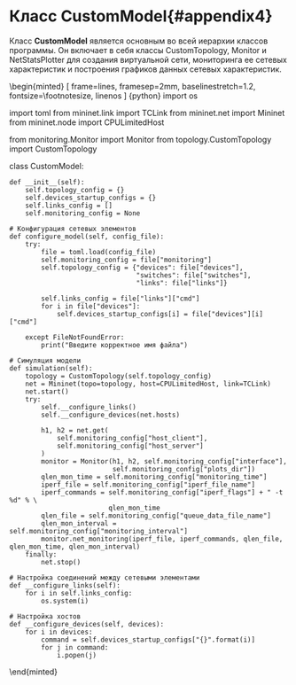 # Класс CustomModel{#appendix4}

Класс **CustomModel** является основным во всей иерархии классов программы. Он включает в себя классы CustomTopology, Monitor и NetStatsPlotter для создания виртуальной сети, мониторинга ее сетевых характеристик и построения графиков данных сетевых характеристик.

\begin{minted}
[
frame=lines,
framesep=2mm,
baselinestretch=1.2,
fontsize=\footnotesize,
linenos
]
{python}
import os

import toml
from mininet.link import TCLink
from mininet.net import Mininet
from mininet.node import CPULimitedHost

from monitoring.Monitor import Monitor
from topology.CustomTopology import CustomTopology


class CustomModel:

    def __init__(self):
        self.topology_config = {}
        self.devices_startup_configs = {}
        self.links_config = []
        self.monitoring_config = None

    # Конфигурация сетевых элементов
    def configure_model(self, config_file):
        try:
            file = toml.load(config_file)
            self.monitoring_config = file["monitoring"]
            self.topology_config = {"devices": file["devices"],
                                    "switches": file["switches"],
                                    "links": file["links"]}

            self.links_config = file["links"]["cmd"]
            for i in file["devices"]:
                self.devices_startup_configs[i] = file["devices"][i]["cmd"]

        except FileNotFoundError:
            print("Введите корректное имя файла")

    # Симуляция модели
    def simulation(self):
        topology = CustomTopology(self.topology_config)
        net = Mininet(topo=topology, host=CPULimitedHost, link=TCLink)
        net.start()
        try:
            self.__configure_links()
            self.__configure_devices(net.hosts)

            h1, h2 = net.get(
                self.monitoring_config["host_client"],
                self.monitoring_config["host_server"]
            )
            monitor = Monitor(h1, h2, self.monitoring_config["interface"],
                              self.monitoring_config["plots_dir"])
            qlen_mon_time = self.monitoring_config["monitoring_time"]
            iperf_file = self.monitoring_config["iperf_file_name"]
            iperf_commands = self.monitoring_config["iperf_flags"] + " -t %d" % \
                             qlen_mon_time
            qlen_file = self.monitoring_config["queue_data_file_name"]
            qlen_mon_interval = self.monitoring_config["monitoring_interval"]
            monitor.net_monitoring(iperf_file, iperf_commands, qlen_file, qlen_mon_time, qlen_mon_interval)
        finally:
            net.stop()

    # Настройка соединений между сетевыми элементами
    def __configure_links(self):
        for i in self.links_config:
            os.system(i)

    # Настройка хостов
    def __configure_devices(self, devices):
        for i in devices:
            command = self.devices_startup_configs["{}".format(i)]
            for j in command:
                i.popen(j)

\end{minted}

